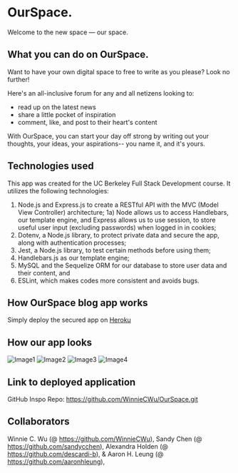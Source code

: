 # OurSpace.
Welcome to the new space — our space.

## What you can do on OurSpace.

Want to have your own digital space to free to write as you please? Look no further!

Here's an all-inclusive forum for any and all netizens looking to:

- read up on the latest news
- share a little pocket of inspiration
- comment, like, and post to their heart's content

With OurSpace, you can start your day off strong by writing out your thoughts, your ideas, your aspirations-- you name it, and it's yours. 

## Technologies used

This app was created for the UC Berkeley Full Stack Development course. It utilizes the following technologies:

1. Node.js and Express.js to create a RESTful API with the MVC (Model View Controller) architecture;
   1a) Node allows us to access Handlebars, our template engine, and Express allows us to use session, to store useful user input (excluding passwords) when logged in in cookies;
2. Dotenv, a Node.js library, to protect private data and secure the app, along with authentication processes;
3. Jest, a Node.js library, to test certain methods before using them;
4. Handlebars.js as our template engine;
5. MySQL and the Sequelize ORM for our database to store user data and their content, and
6. ESLint, which makes codes more consistent and avoids bugs.


## How OurSpace blog app works

Simply deploy the secured app on <a href="/">Heroku</a>

## How our app looks

![Image1](/images/ourspace1.png)
![Image2](/images/ourspace2.png)
![Image3](/images/ourspace3.png)
![Image4](/images/ourspace4.png)

## Link to deployed application

GitHub Inspo Repo: https://github.com/WinnieCWu/OurSpace.git

## Collaborators

Winnie C. Wu (@ https://github.com/WinnieCWu),
Sandy Chen (@ https://github.com/sandycchen),
Alexandra Holden (@ https://github.com/descardi-b), &
Aaron H. Leung (@ https://github.com/aaronhleung),

